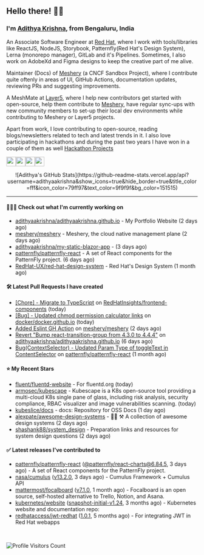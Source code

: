 ## Hello there! 👋🏻
  
### I'm [Adithya Krishna](https://adithyaakrishna.github.io/), from <b>Bengaluru, India</b></br>

An Associate Software Engineer at [Red Hat](https://www.redhat.com), where I work with tools/libraries like ReactJS, NodeJS, Storybook, Patternfly(Red Hat's Design System), Lerna (monorepo manager), GitLab and it's Pipelines. Sometimes, I also work on AdobeXd and Figma designs to keep the creative part of me alive.

Maintainer (Docs) of [Meshery](https://github.com/meshery) (a CNCF Sandbox Project), where I contribute quite oftenly in areas of UI, GitHub Actions, documentation updates, reviewing PRs and suggesting improvements.

A MeshMate at [Layer5](https://layer5.io), where I help new contributors get started with open-source, help them contribute to [Meshery](https://github.com/meshery), have regular sync-ups with new community members to set-up their local dev environments while contributing to Meshery or Layer5 projects.

Apart from work, I love contributing to open-source, reading blogs/newsletters related to tech and latest trends in it. I also love participating in hackathons and during the past two years I have won in a couple of them as well [Hackathon Projects](http://bit.ly/adikris-hackathons)



<p>
  <a href="https://www.twitter.com/adii_kris"><img src="https://img.shields.io/badge/twitter-%231DA1F2.svg?&style=for-the-badge&logo=twitter&logoColor=white" height=25></a><a href="https://www.linkedin.com/in/adiiikris"><img src="https://img.shields.io/badge/linkedin-%230077B5.svg?&style=for-the-badge&logo=linkedin&logoColor=white" height=25></a><a href="https://dev.to/adithyaakrishna"><img src="https://img.shields.io/badge/DEV.TO-%230A0A0A.svg?&style=for-the-badge&logo=dev-dot-to&logoColor=white" height=25></a><a href="https://adiiikris.wordpress.com/"><img src="https://img.shields.io/badge/wordpress-%231DA1F2.svg?&style=for-the-badge&logo=wodrpress&logoColor=white" height=25></a>
</p>

<p align="center">
    ![Adithya's GitHub Stats](https://github-readme-stats.vercel.app/api?username=adithyaakrishna&show_icons=true&hide_border=true&title_color=fff&icon_color=79ff97&text_color=9f9f9f&bg_color=151515)
    
</p>

<hr>

#### 🧑🏻‍💻 Check out what I'm currently working on

- [adithyaakrishna/adithyaakrishna.github.io](https://github.com/adithyaakrishna/adithyaakrishna.github.io) - My Portfolio Website (2 days ago)
- [meshery/meshery](https://github.com/meshery/meshery) - Meshery, the cloud native management plane (2 days ago)
- [adithyaakrishna/my-static-blazor-app](https://github.com/adithyaakrishna/my-static-blazor-app) -  (3 days ago)
- [patternfly/patternfly-react](https://github.com/patternfly/patternfly-react) - A set of React components for the PatternFly project.  (6 days ago)
- [RedHat-UX/red-hat-design-system](https://github.com/RedHat-UX/red-hat-design-system) - Red Hat&#39;s Design System (1 month ago)

#### 🛠 Latest Pull Requests I have created

- [[Chore] - Migrate to TypeScript](https://github.com/RedHatInsights/frontend-components/pull/1595) on [RedHatInsights/frontend-components](https://github.com/RedHatInsights/frontend-components) (today)
- [[Bug] - Updated chmod permission calculator links](https://github.com/docker/docker.github.io/pull/15337) on [docker/docker.github.io](https://github.com/docker/docker.github.io) (today)
- [Added Eslint GH Action](https://github.com/meshery/meshery/pull/5986) on [meshery/meshery](https://github.com/meshery/meshery) (2 days ago)
- [Revert &#34;Bump react-transition-group from 4.3.0 to 4.4.4&#34;](https://github.com/adithyaakrishna/adithyaakrishna.github.io/pull/96) on [adithyaakrishna/adithyaakrishna.github.io](https://github.com/adithyaakrishna/adithyaakrishna.github.io) (6 days ago)
- [Bug(ContextSelector) - Updated Param Type of toggleText in ContentSelector](https://github.com/patternfly/patternfly-react/pull/7651) on [patternfly/patternfly-react](https://github.com/patternfly/patternfly-react) (1 month ago)

#### ⭐ My Recent Stars

- [fluent/fluentd-website](https://github.com/fluent/fluentd-website) - For fluentd.org (today)
- [armosec/kubescape](https://github.com/armosec/kubescape) - Kubescape is a K8s open-source tool providing a multi-cloud K8s single pane of glass, including risk analysis, security compliance, RBAC visualizer and image vulnerabilities scanning.  (today)
- [kubeslice/docs](https://github.com/kubeslice/docs) - docs: Repository for OSS Docs (1 day ago)
- [alexpate/awesome-design-systems](https://github.com/alexpate/awesome-design-systems) - 💅🏻 ⚒ A collection of awesome design systems (2 days ago)
- [shashank88/system_design](https://github.com/shashank88/system_design) - Preparation links and resources for system design questions (2 days ago)

#### ✅ Latest releases I've contributed to

- [patternfly/patternfly-react](https://github.com/patternfly/patternfly-react) ([@patternfly/react-charts@6.84.5](https://github.com/patternfly/patternfly-react/releases/tag/%40patternfly%2Freact-charts%406.84.5), 3 days ago) - A set of React components for the PatternFly project. 
- [nasa/cumulus](https://github.com/nasa/cumulus) ([v13.2.0](https://github.com/nasa/cumulus/releases/tag/v13.2.0), 3 days ago) - Cumulus Framework &#43; Cumulus API
- [mattermost/focalboard](https://github.com/mattermost/focalboard) ([v7.1.0](https://github.com/mattermost/focalboard/releases/tag/v7.1.0), 1 month ago) - Focalboard is an open source, self-hosted alternative to Trello, Notion, and Asana.
- [kubernetes/website](https://github.com/kubernetes/website) ([snapshot-initial-v1.24](https://github.com/kubernetes/website/releases/tag/snapshot-initial-v1.24), 3 months ago) - Kubernetes website and documentation repo: 
- [redhataccess/jwt-redhat](https://github.com/redhataccess/jwt-redhat) ([1.0.1](https://github.com/redhataccess/jwt-redhat/releases/tag/1.0.1), 5 months ago) - For integrating JWT in Red Hat webapps

<br> 

![Profile Visitors Count](https://profile-counter.glitch.me/adithyaakrishna/count.svg)